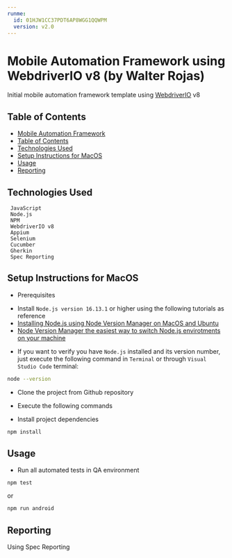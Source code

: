 ```yaml
---
runme:
  id: 01HJW1CC37PDT6AP8WGG1QQWPM
  version: v2.0
---
```


# Mobile Automation Framework using WebdriverIO v8 (by Walter Rojas)

Initial mobile automation framework template using [WebdriverIO](https://webdriver.io/) v8

## Table of Contents

- [Mobile Automation Framework](#mobile-automation-framework)
- [Table of Contents](#table-of-contents)
- [Technologies Used](#technologies-used)
- [Setup Instructions for MacOS](#setup-instructions-for-macos)
- [Usage](#usage)
- [Reporting](#reporting)

## Technologies Used

     JavaScript
     Node.js
     NPM
     WebdriverIO v8
     Appium
     Selenium
     Cucumber
     Gherkin
     Spec Reporting

## Setup Instructions for MacOS

- Prerequisites

* Install `Node.js version 16.13.1` or higher using the following tutorials as reference
* [Installing Node.js using Node Version Manager on MacOS and Ubuntu](https://nodesource.com/blog/installing-node-js-tutorial-using-nvm-on-mac-os-x-and-ubuntu/)
* [Node Version Manager the easiest way to switch Node.js envirotments on your machine](https://itnext.io/nvm-the-easiest-way-to-switch-node-js-environments-on-your-machine-in-a-flash-17babb7d5f1b)

- If you want to verify you have `Node.js` installed and its version number, just execute the following command in `Terminal` or through `Visual Studio Code` terminal:

```sh {"id":"01HJW1CC37PDT6AP8WFXWC31D2"}
node --version
```

- Clone the project from Github repository

* Execute the following commands

- Install project dependencies

```sh {"id":"01HJW1CC37PDT6AP8WG3E79WVW"}
npm install
```

## Usage

- Run all automated tests in QA environment

```text {"id":"01HJW1CC37PDT6AP8WG64AJSV6"}
npm test
```

or

```sh {"id":"01HJW1CC37PDT6AP8WG7HGY1KF"}
npm run android
```

## Reporting

Using Spec Reporting
